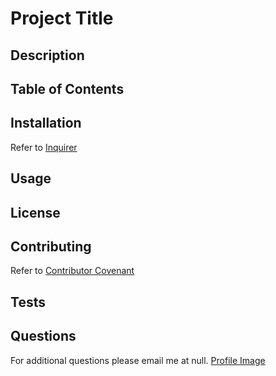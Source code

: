 
# Project Title




## Description




## Table of Contents



  
## Installation 

Refer to [Inquirer](https://img.shields.io/npm/l/inquirer)



## Usage




## License




## Contributing

Refer to [Contributor Covenant](https://img.shields.io/badge/Contributor%20Covenant-v2.0%20adopted-ff69b4.svg)


## Tests




## Questions

For additional questions please email me at null.
[Profile Image](https://avatars0.githubusercontent.com/u/59809032?v=4)

  
